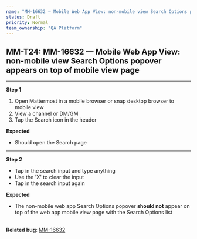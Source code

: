 ```yaml
---
name: "MM-16632 — Mobile Web App View: non-mobile view Search Options popover appears on top of mobile view page"
status: Draft
priority: Normal
team_ownership: "QA Platform"
---
```


## MM-T24: MM-16632 — Mobile Web App View: non-mobile view Search Options popover appears on top of mobile view page

---

**Step 1**

1. Open Mattermost in a mobile browser or snap desktop browser to mobile view
2. View a channel or DM/GM
3. Tap the Search icon in the header

**Expected**

- Should open the Search page

---

**Step 2**

- Tap in the search input and type anything
- Use the 'X' to clear the input
- Tap in the search input again

**Expected**

- The non-mobile web app Search Options popover **should not** appear on top of the web app mobile view page with the Search Options list

\
**Related bug**: [MM-16632](https://mattermost.atlassian.net/browse/MM-16632)
